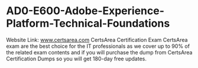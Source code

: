 # AD0-E600-Adobe-Experience-Platform-Technical-Foundations
Website Link:  www.certsarea.com CertsArea Certification Exam CertsArea exam are the best choice for the IT professionals as we cover up to 90% of the related exam contents and if you will purchase the dump from CertsArea Certification Dumps so you will get 180-day free updates.
